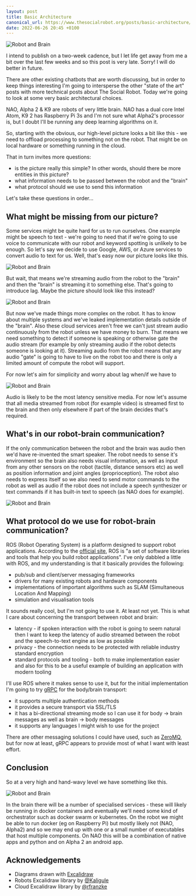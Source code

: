 ```yaml
---
layout: post
title: Basic Architecture
canonical_url: https://www.thesocialrobot.org/posts/basic-architecture/
date: 2022-06-26 20:45 +0100
---
```


![Robot and Brain](/assets/posts/2022-06-26-basic-architecture/the-social-robot-arch-1.svg)

I intend to publish on a two-week cadence, but I let life get away from me a bit over the last few weeks and so this post is very late. Sorry! I will do better in future.

There are other existing chatbots that are worth discussing, but in order to keep things interesting I'm going to intersperse the other "state of the art" posts with more technical posts about The Social Robot. Today we're going to look at some very basic architectural choices.

NAO, Alpha 2 & K9 are robots of very little brain. NAO has a dual core Intel Atom, K9 2 has Raspberry Pi 3s and I'm not sure what Alpha2's processor is, but I doubt I'll be running any deep learning algorithms on it.

So, starting with the obvious, our high-level picture looks a bit like this - we need to offload processing to something not on the robot. That might be  on local hardware or something running in the cloud.

That in turn invites more questions:

- is the picture really this simple? In other words, should there be more entities in this picture?
- what information needs to be passed between the robot and the "brain"
- what protocol should we use to send this information

Let's take these questions in order...

## What might be missing from our picture?

Some services might be quite hard for us to run ourselves. One example might be speech to text - we're going to need that if we're going to use voice to communicate with our robot and keyword spotting is unlikely to be enough. So let's say we decide to use Google, AWS, or Azure services to convert audio to text for us. Well, that's easy now our picture looks like this.

![Robot and Brain](/assets/posts/2022-06-26-basic-architecture/the-social-robot-arch-2.svg)

But wait, that means we're streaming audio from the robot to the "brain" and then the "brain" is streaming it to something else. That's going to introduce lag. Maybe the picture should look like this instead?

![Robot and Brain](/assets/posts/2022-06-26-basic-architecture/the-social-robot-arch-3.svg)

But now we've made things more complex on the robot. It has to know about multiple systems and we've leaked implementation details outside of the "brain". Also these cloud services aren't free we can't just stream audio continuously from the robot unless we have money to burn. That means we need something to detect if someone is speaking or otherwise gate the audio stream (for example by only streaming audio if the robot detects someone is looking at it). Streaming audio from the robot means that any audio "gate" is going to have to live on the robot too and there is only a limited amount of compute the robot will support.

For now let's aim for simplicity and worry about lag when/if we have to

![Robot and Brain](/assets/posts/2022-06-26-basic-architecture/the-social-robot-arch-4.svg)

Audio is likely to be the most latency sensitive media. For now let's assume that all media streamed from robot (for example video) is streamed first to the brain and then only elsewhere if part of the brain decides that's required.

## What's in our robot-brain communication?

If the only communication between the robot and the brain was audio then we'd have re-invented the smart speaker. The robot needs to sense it's environment so the brain also needs visual information, as well as input from any other sensors on the robot (tactile, distance sensors etc) as well as position information and joint angles (proprioception). The robot also needs to express itself so we also need to send motor commands to the robot as well as audio if the robot does not include a speech synthesizer or text commands if it has built-in text to speech (as NAO does for example).

![Robot and Brain](/assets/posts/2022-06-26-basic-architecture/the-social-robot-arch-5.svg)

## What protocol do we use for robot-brain communication?

ROS (Robot Operating System) is a platform designed to support robot applications. According to the [official site](https://www.ros.org/), ROS is "a set of software libraries and tools that help you build robot applications".  I've only dabbled a little with ROS, and my understanding is that it basically provides the following:

- pub/sub and client/server messaging frameworks
- drivers for many existing robots and hardware components
- implementations of important algorithms such as SLAM (Simultaneous Location And Mapping)
- simulation and visualisation tools

It sounds really cool, but I'm not going to use it. At least not yet.  This is what I care about concerning the transport between robot and brain:

- latency - if spoken interaction with the robot is going to seem natural then I want to keep the latency of audio streamed between the robot and the speech-to-text engine as low as possible
- privacy - the connection needs to be protected with reliable industry standard encryption
- standard protocols and tooling - both to make implementation easier and also for this to be a useful example of building an application with modern tooling

I'll use ROS where it makes sense to use it, but for the initial implementation I'm going to try [gRPC](https://grpc.io) for the body/brain transport:

- it supports multiple authentication methods
- it provides a secure transport via SSL/TLS
- it has a bi-directional streaming  mode so I can use it for body -> brain messages as well as brain -> body messages
- it supports any languages I might wish to use for the project

There are other messaging solutions I could have used, such as [ZeroMQ](https://zeromq.org/), but for now at least, gRPC appears to provide most of what I want with least effort.

## Conclusion

So at a very high and hand-wavy level we have something like this.

![Robot and Brain](/assets/posts/2022-06-26-basic-architecture/the-social-robot-arch-6.svg)

In the brain there will be a number of specialised services - these will likely be running in docker containers and eventually we'll need some kind of orchestrator such as docker swarm or kubernetes. On the robot we might be able to run docker (eg on Raspberry Pi) but mostly likely not (NAO, Alpha2) and so we may end up with one or a small number of executables that host multiple components. On NAO this will be a combination of native apps and python and on Alpha 2 an android app.

## Acknowledgements

- Diagrams drawn with [Excalidraw](https://excalidraw.com/)
- Robots Excalidraw library by  [@Kaligule](https://schauderbasis.de)
- Cloud Excalidraw library by  [@rfranzke](https://twitter.com/rafaelfranzke)
